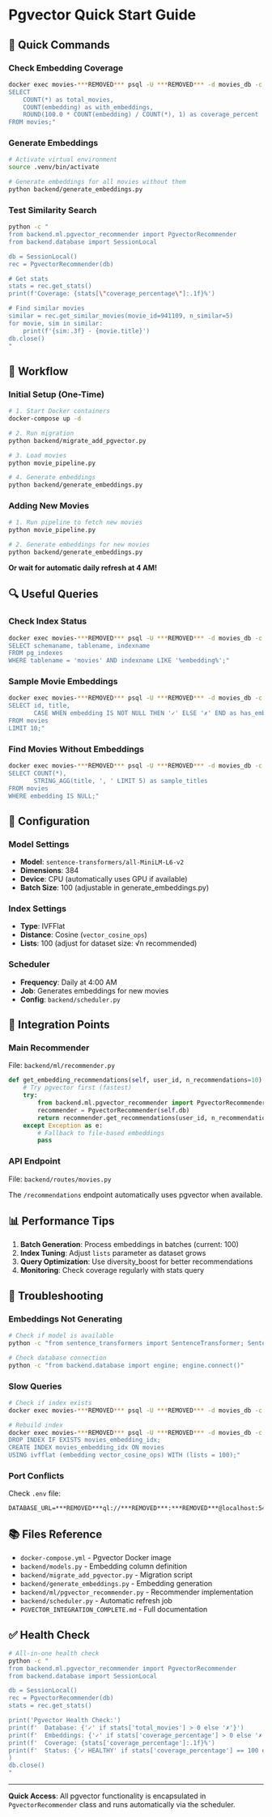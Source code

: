 # Pgvector Quick Start Guide

## 🚀 Quick Commands

### Check Embedding Coverage
```bash
docker exec movies-***REMOVED*** psql -U ***REMOVED*** -d movies_db -c "
SELECT 
    COUNT(*) as total_movies,
    COUNT(embedding) as with_embeddings,
    ROUND(100.0 * COUNT(embedding) / COUNT(*), 1) as coverage_percent
FROM movies;"
```

### Generate Embeddings
```bash
# Activate virtual environment
source .venv/bin/activate

# Generate embeddings for all movies without them
python backend/generate_embeddings.py
```

### Test Similarity Search
```bash
python -c "
from backend.ml.pgvector_recommender import PgvectorRecommender
from backend.database import SessionLocal

db = SessionLocal()
rec = PgvectorRecommender(db)

# Get stats
stats = rec.get_stats()
print(f'Coverage: {stats[\"coverage_percentage\"]:.1f}%')

# Find similar movies
similar = rec.get_similar_movies(movie_id=941109, n_similar=5)
for movie, sim in similar:
    print(f'{sim:.3f} - {movie.title}')
db.close()
"
```

## 📝 Workflow

### Initial Setup (One-Time)
```bash
# 1. Start Docker containers
docker-compose up -d

# 2. Run migration
python backend/migrate_add_pgvector.py

# 3. Load movies
python movie_pipeline.py

# 4. Generate embeddings
python backend/generate_embeddings.py
```

### Adding New Movies
```bash
# 1. Run pipeline to fetch new movies
python movie_pipeline.py

# 2. Generate embeddings for new movies
python backend/generate_embeddings.py
```

**Or wait for automatic daily refresh at 4 AM!**

## 🔍 Useful Queries

### Check Index Status
```bash
docker exec movies-***REMOVED*** psql -U ***REMOVED*** -d movies_db -c "
SELECT schemaname, tablename, indexname 
FROM pg_indexes 
WHERE tablename = 'movies' AND indexname LIKE '%embedding%';"
```

### Sample Movie Embeddings
```bash
docker exec movies-***REMOVED*** psql -U ***REMOVED*** -d movies_db -c "
SELECT id, title, 
       CASE WHEN embedding IS NOT NULL THEN '✓' ELSE '✗' END as has_embedding
FROM movies 
LIMIT 10;"
```

### Find Movies Without Embeddings
```bash
docker exec movies-***REMOVED*** psql -U ***REMOVED*** -d movies_db -c "
SELECT COUNT(*), 
       STRING_AGG(title, ', ' LIMIT 5) as sample_titles
FROM movies 
WHERE embedding IS NULL;"
```

## 🔧 Configuration

### Model Settings
- **Model**: `sentence-transformers/all-MiniLM-L6-v2`
- **Dimensions**: 384
- **Device**: CPU (automatically uses GPU if available)
- **Batch Size**: 100 (adjustable in generate_embeddings.py)

### Index Settings
- **Type**: IVFFlat
- **Distance**: Cosine (`vector_cosine_ops`)
- **Lists**: 100 (adjust for dataset size: √n recommended)

### Scheduler
- **Frequency**: Daily at 4:00 AM
- **Job**: Generates embeddings for new movies
- **Config**: `backend/scheduler.py`

## 🎯 Integration Points

### Main Recommender
File: `backend/ml/recommender.py`

```python
def get_embedding_recommendations(self, user_id, n_recommendations=10):
    # Try pgvector first (fastest)
    try:
        from backend.ml.pgvector_recommender import PgvectorRecommender
        recommender = PgvectorRecommender(self.db)
        return recommender.get_recommendations(user_id, n_recommendations)
    except Exception as e:
        # Fallback to file-based embeddings
        pass
```

### API Endpoint
File: `backend/routes/movies.py`

The `/recommendations` endpoint automatically uses pgvector when available.

## 📊 Performance Tips

1. **Batch Generation**: Process embeddings in batches (current: 100)
2. **Index Tuning**: Adjust `lists` parameter as dataset grows
3. **Query Optimization**: Use diversity_boost for better recommendations
4. **Monitoring**: Check coverage regularly with stats query

## 🐛 Troubleshooting

### Embeddings Not Generating
```bash
# Check if model is available
python -c "from sentence_transformers import SentenceTransformer; SentenceTransformer('all-MiniLM-L6-v2')"

# Check database connection
python -c "from backend.database import engine; engine.connect()"
```

### Slow Queries
```bash
# Check if index exists
docker exec movies-***REMOVED*** psql -U ***REMOVED*** -d movies_db -c "\d movies"

# Rebuild index
docker exec movies-***REMOVED*** psql -U ***REMOVED*** -d movies_db -c "
DROP INDEX IF EXISTS movies_embedding_idx;
CREATE INDEX movies_embedding_idx ON movies 
USING ivfflat (embedding vector_cosine_ops) WITH (lists = 100);"
```

### Port Conflicts
Check `.env` file:
```
DATABASE_URL=***REMOVED***ql://***REMOVED***:***REMOVED***@localhost:5432/movies_db
```

## 📚 Files Reference

- `docker-compose.yml` - Pgvector Docker image
- `backend/models.py` - Embedding column definition
- `backend/migrate_add_pgvector.py` - Migration script
- `backend/generate_embeddings.py` - Embedding generation
- `backend/ml/pgvector_recommender.py` - Recommender implementation
- `backend/scheduler.py` - Automatic refresh job
- `PGVECTOR_INTEGRATION_COMPLETE.md` - Full documentation

## ✅ Health Check
```bash
# All-in-one health check
python -c "
from backend.ml.pgvector_recommender import PgvectorRecommender
from backend.database import SessionLocal

db = SessionLocal()
rec = PgvectorRecommender(db)
stats = rec.get_stats()

print('Pgvector Health Check:')
print(f'  Database: {'✓' if stats['total_movies'] > 0 else '✗'}')
print(f'  Embeddings: {'✓' if stats['coverage_percentage'] > 0 else '✗'}')
print(f'  Coverage: {stats['coverage_percentage']:.1f}%')
print(f'  Status: {'✓ HEALTHY' if stats['coverage_percentage'] == 100 else '⚠ PARTIAL'}'
)
db.close()
"
```

---

**Quick Access**: All pgvector functionality is encapsulated in `PgvectorRecommender` class and runs automatically via the scheduler.